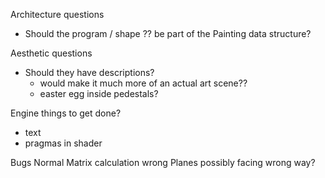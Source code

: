Architecture questions
- Should the program / shape ?? be part of the Painting data structure?


Aesthetic questions
- Should they have descriptions?
  - would make it much more of an actual art scene??
  - easter egg inside pedestals?


Engine things to get done?
  - text
  - pragmas in shader



Bugs
Normal Matrix calculation wrong
Planes possibly facing wrong way?